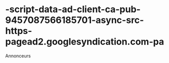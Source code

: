 # -script-data-ad-client-ca-pub-9457087566185701-async-src-https-pagead2.googlesyndication.com-pa
Annonceurs
